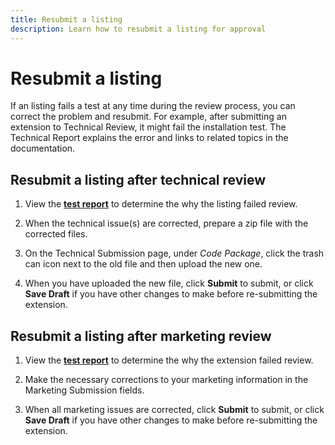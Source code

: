 ```yaml
---
title: Resubmit a listing
description: Learn how to resubmit a listing for approval
---
```


# Resubmit a listing

If an listing fails a test at any time during the review process, you can correct the problem and resubmit. For example, after submitting an extension to Technical Review, it might fail the installation test. The Technical Report explains the error and links to related topics in the documentation.

## Resubmit a listing  after technical review

1. View the [**test report**](review-report.md) to determine the why the listing failed review.

1. When the technical issue(s) are corrected, prepare a zip file with the corrected files.

1. On the Technical Submission page, under _Code Package_, click the trash can icon next to the old file and then upload the new one.

1. When you have uploaded the new file, click **Submit** to submit, or click **Save Draft** if you have other changes to make before re-submitting the extension.

## Resubmit a listing after marketing review

1. View the [**test report**](review-report.md) to determine the why the extension failed review.

1. Make the necessary corrections to your marketing information in the Marketing Submission fields.

1. When all marketing issues are corrected, click **Submit** to submit, or click **Save Draft** if you have other changes to make before re-submitting the extension.
